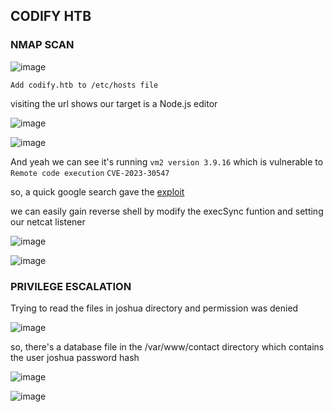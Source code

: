 <h2>CODIFY HTB</h2>


### NMAP SCAN

![image](https://github.com/0xVenus/0xVenus.github.io/assets/97831939/8a6e7234-f883-4835-831b-61e6e38cfb69)

``Add codify.htb to /etc/hosts file``

visiting the url shows our target is a Node.js editor

![image](https://github.com/0xVenus/0xVenus.github.io/assets/97831939/43820d8b-1120-41a7-9fef-eeb654420e65)

![image](https://github.com/0xVenus/0xVenus.github.io/assets/97831939/8e5750d5-a53c-4997-939d-0ea60b9aba08)

And yeah we can see it's running `vm2 version 3.9.16` which is vulnerable to ``Remote code execution`` ``CVE-2023-30547``

so, a quick google search gave the [exploit](https://gist.github.com/leesh3288/381b230b04936dd4d74aaf90cc8bb244)

we can easily gain reverse shell by modify the execSync funtion and setting our netcat listener

![image](https://github.com/0xVenus/0xVenus.github.io/assets/97831939/c5e6cc05-bfa4-45ee-8364-6f10b32018b9)

![image](https://github.com/0xVenus/0xVenus.github.io/assets/97831939/2735706b-e8f3-49ad-958a-6900386949fc)

### PRIVILEGE ESCALATION

Trying to read the files in joshua directory and permission was denied

![image](https://github.com/0xVenus/0xVenus.github.io/assets/97831939/2ab2583d-61ff-42f2-8401-627c24c3256f)

so, there's a database file in the /var/www/contact directory which contains the user joshua password hash

![image](https://github.com/0xVenus/0xVenus.github.io/assets/97831939/764131ac-3120-402d-9083-2bb41ded93be)

![image](https://github.com/0xVenus/0xVenus.github.io/assets/97831939/3120ca6f-a3d2-4699-8cc1-cfe24bd69a2a)
















